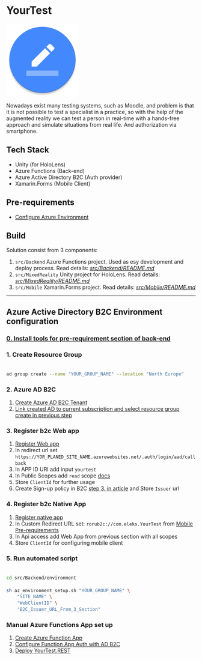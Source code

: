 # YourTest

![yourtest](img/ic_logo_big_round.png)

Nowadays exist many testing systems, such as Moodle, and problem is that it is not possible to test a specialist in a practice, so with the help of the augmented reality we can test a person in real-time with a hands-free approach and simulate situations from real life. And authorization via smartphone.

## Tech Stack

- Unity (for HoloLens)
- Azure Functions (Back-end)
- Azure Active Directory B2C (Auth provider)
- Xamarin.Forms (Mobile Client)

## Pre-requirements

- [Configure Azure Environment](#Azure-Active-Directory-B2C-Auth-configuration)

## Build

Solution consist from 3 components:

1. `src/Backend` Azure Functions project. Used as esy development and deploy process. Read details: _[src/Backend/README.md](src/Backend/README.md)_
2. `src/MixedReality` Unity project for HoloLens. Read details: _[src/MixedReality/README.md](src/MixedReality/README.md)_
3. `src/Mobile` Xamarin.Forms project. Read details: _[src/Mobile/README.md](src/Mobile/README.md)_

---

## Azure Active Directory B2C Environment configuration

### [0. Install tools for pre-requirement section of back-end](src/Backend/README.md#Pre-requirements)

### 1. Create Resource Group

```bash

ad group create --name "YOUR_GROUP_NAME" --location "North Europe"

```

### 2. Azure AD B2C

1. [Create Azure AD B2C Tenant](https://docs.microsoft.com/en-us/azure/active-directory-b2c/tutorial-create-tenant#create-an-azure-ad-b2c-tenant)
2. [Link created AD to current subscription and select resource group create in previous step](https://docs.microsoft.com/en-us/azure/active-directory-b2c/tutorial-create-tenant#link-your-tenant-to-your-subscription)

### 3. Register b2c Web app

1. [Register Web app](https://docs.microsoft.com/en-us/azure/active-directory-b2c/active-directory-b2c-app-registration#register-a-web-api)
2. In redirect url set `https://YOR_PLANED_SITE_NAME.azurewebsites.net/.auth/login/aad/callback`
3. In APP ID URI add input `yourtest`
4. In Public Scopes add `read` scope [docs](https://azure.microsoft.com/en-us/blog/azure-ad-b2c-access-tokens-now-in-public-preview/)
5. Store `ClientId` for further usage
6. Create Sign-up policy in B2C [step 3. in article](https://blogs.msdn.microsoft.com/hmahrt/2017/03/07/azure-active-directory-b2c-and-azure-functions/) and Store `Issuer` url

### 4. Register b2c Native App

1. [Register native app](https://docs.microsoft.com/en-us/azure/active-directory-b2c/active-directory-b2c-app-registration#register-a-mobile-or-native-app)
2. In Custom Redirect URL set: `rorub2c://com.eleks.YourTest` from [Mobile Pre-requirements](src/Mobile/README.md#Pre-requirements)
3. In Api access add Web App from previous section with all scopes
4. Store `ClientId` for configuring mobile client

### 5. Run automated script

```bash

cd src/Backend/environment

sh az_environment_setup.sh "YOUR_GROUP_NAME" \
    "SITE_NAME" \
    "WebClientID" \
    "B2C_Issuer_URL_From_3_Section"

```

### Manual Azure Functions App set up

1. [Create Azure Function App](https://docs.microsoft.com/en-us/azure/azure-functions/functions-create-function-app-portal)
2. [Configure Function App Auth with AD B2C](https://blogs.msdn.microsoft.com/hmahrt/2017/03/07/azure-active-directory-b2c-and-azure-functions/)
3. [Deploy YourTest.REST](src/Backend/README.md#Publish-to-Azure)